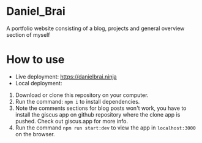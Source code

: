 # Daniel_Brai
A portfolio website consisting of a blog, projects and general overview section of myself

# How to use
- Live deployment: https://danielbrai.ninja
- Local deployment:
1. Download or clone this repository on your computer.
2. Run the command: `npm i` to install dependencies.
3. Note the comments sections for blog posts won't work, you have to install the giscus app on github repository where the clone app is pushed. Check out giscus.app for more info.
4. Run the command `npm run start:dev` to view the app in `localhost:3000` on the browser.
